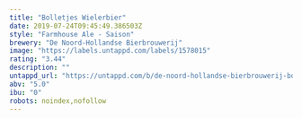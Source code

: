 ```yaml
---
title: "Bolletjes Wielerbier"
date: 2019-07-24T09:45:49.386503Z
style: "Farmhouse Ale - Saison"
brewery: "De Noord-Hollandse Bierbrouwerij"
image: "https://labels.untappd.com/labels/1578015"
rating: "3.44"
description: ""
untappd_url: "https://untappd.com/b/de-noord-hollandse-bierbrouwerij-bolletjes-wielerbier/1578015"
abv: "5.0"
ibu: "0"
robots: noindex,nofollow
---
```

